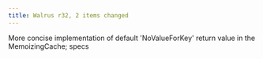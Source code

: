 ```yaml
---
title: Walrus r32, 2 items changed
---
```


More concise implementation of default 'NoValueForKey' return value in the MemoizingCache; specs
